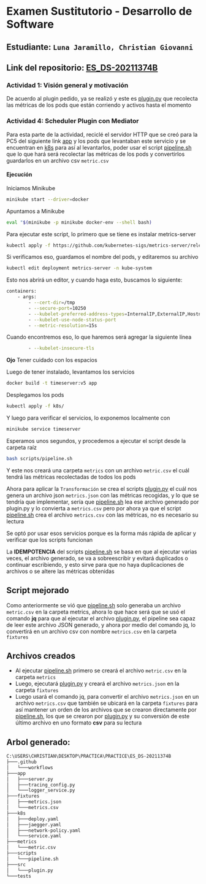 # Examen Sustitutorio - Desarrollo de Software
## Estudiante: `Luna Jaramillo, Christian Giovanni`
## Link del repositorio: [ES_DS-20211374B](https://github.com/Chriss5-2/ES_DS-20211374B)


### Actividad 1: Visión general y motivación

De acuerdo al plugin pedido, ya se realizó y este es [plugin.py](src/plugin.py) que recolecta las métricas de los pods que están corriendo y activos hasta el momento


### Actividad 4: Scheduler Plugin con Mediator

Para esta parte de la actividad, reciclé el servidor HTTP que se creó para la PC5 del siguiente link [app](https://github.com/grupo10-CC3S2/Proyecto7-PC4/tree/main/app) y los pods que levantaban este servicio y se encuentran en [k8s](https://github.com/grupo10-CC3S2/Proyecto7-PC4/tree/main/k8s) para así al levantarlos, poder usar el script [pipeline.sh](scripts\pipeline.sh) que lo que hará será recolectar las métricas de los pods y convertirlos guardarlos en un archivo csv `metric.csv`

#### Ejecución

Iniciamos Minikube
```bash
minikube start --driver=docker
```
Apuntamos a Minikube
```bash
eval "$(minikube -p minikube docker-env --shell bash)
```
Para ejecutar este script, lo primero que se tiene es instalar metrics-server

```bash
kubectl apply -f https://github.com/kubernetes-sigs/metrics-server/releases/latest/download/components.yaml
```

Si verificamos eso, guardamos el nombre del pods, y editaremos su archivo

```bash
kubectl edit deployment metrics-server -n kube-system
```
Esto nos abrirá un editor, y cuando haga esto, buscamos lo siguiente:
```bash
containers:
    - args:
        - --cert-dir=/tmp
        - --secure-port=10250
        - --kubelet-preferred-address-types=InternalIP,ExternalIP,Hostname
        - --kubelet-use-node-status-port
        - --metric-resolution=15s
```
Cuando encontremos eso, lo que haremos será agregar la siguiente línea
```bash
        - --kubelet-insecure-tls
```
**Ojo** Tener cuidado con los espacios

Luego de tener instalado, levantamos los servicios

```bash
docker build -t timeserver:v5 app
```

Desplegamos los pods
```bash
kubectl apply -f k8s/
```

Y luego para verificar el servicios, lo exponemos localmente con
```bash
minikube service timeserver
```

Esperamos unos segundos, y procedemos a ejecutar el script desde la carpeta raíz

```bash
bash scripts/pipeline.sh
```

Y este nos creará una carpeta `metrics` con un archivo `metric.csv` el cuál tendrá las métricas recolectadas de todos los pods

Ahora para aplicar la `Transformación` se crea el scripts [plugin.py](src\plugin.py) el cuál nos genera un archivo json `metrics.json` con las métricas recogidas, y lo que se tendría que implementar, sería que [pipeline.sh](scripts\pipeline.sh) lea ese archivo generado por plugin.py y lo convierta a `metrics.csv` pero por ahora ya que el script [pipeline.sh](scripts\pipeline.sh) crea el archivo `metrics.csv` con las métricas, no es necesario su lectura

Se optó por usar esos servicios porque es la forma más rápida de aplicar y verificar que los scripts funcionan

La **IDEMPOTENCIA** del scripts [pipeline.sh](scripts/pipeline.sh) se basa en que al ejecutar varias veces, el archivo generado, se va a sobreescribir y evitará duplicados o continuar escribiendo, y esto sirve para que no haya duplicaciones de archivos o se altere las métricas obtenidas

## Script mejorado
Como anteriormente se vió que [pipeline.sh](scripts/pipeline.sh) solo generaba un archivo `metric.csv` en la carpeta metrics, ahora lo que hace será que se usó el comando **jq** para que al ejecutar el archivo [plugin.py](src/plugin.py), el pipeline sea capaz de leer este archivo JSON generado, y ahora por medio del comando jq, lo convertirá en un archivo csv con nombre `metrics.csv` en la carpeta `fixtures`

## Archivos creados

- Al ejecutar [pipeline.sh](scripts/pipeline.sh) primero se creará el archivo `metric.csv` en la carpeta `metrics`
- Luego, ejecutará [plugin.py](src/plugin.py) y creará el archivo `metrics.json` en la carpeta `fixtures`
- Luego usará el comando jq, para convertir el archivo `metrics.json` en un archivo `metrics.csv` que también se ubicará en la carpeta `fixtures` para así mantener un orden de los archivos que se crearon directamente por [pipeline.sh](scripts/pipeline.sh), los que se crearon por [plugin.py](src/plugin.py) y su conversión de este último archivo en uno formato **csv** para su lectura

## Arbol generado:
```bash
C:\USERS\CHRISTIAN\DESKTOP\PRACTICA\PRACTICE\ES_DS-20211374B
├───.github
│   └───workflows
├───app
│   ├───server.py
│   ├───tracing_config.py
│   └───logger_service.py
├───fixtures
│   ├───metrics.json
│   └───metrics.csv
├───k8s
│   ├───deploy.yaml
│   ├───jaegger.yaml
│   ├───network-policy.yaml
│   └───service.yaml
├───metrics
│   └───metric.csv
├───scripts
│   └───pipeline.sh
├───src
│   └───plugin.py
└───tests
```